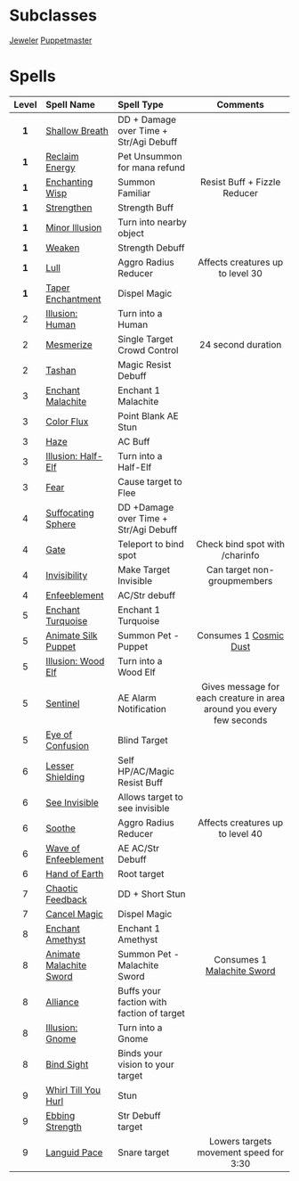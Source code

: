 <!-- TITLE: Enchanter -->
<!-- SUBTITLE: Enchanters are masters of the material world, augmenting and altering objects as they see fit. With a wave of the hand, they can curse and uncurse items, supercharge their allies, and severely weaken their opponents. Enchanters are also able to communicate with the supernatural realm, calling forth a friendly magical wisp to aid them on their travels. Many Enchanters choose to specialize in the art of jewelcrafting, as precious gems are particularly conducive to their enchantment magics -->

# Subclasses

[Jeweler](jeweler)
[Puppetmaster](puppetmaster)

# Spells

|Level|Spell Name|Spell Type|Comments|
|:---:|:-----|:----|:----:|
|**1**|[Shallow Breath](shallow-breath)|DD + Damage over Time + Str/Agi Debuff||
|**1**|[Reclaim Energy](reclaim-energy)|Pet Unsummon for mana refund||
|**1**|[Enchanting Wisp](enchanting-wisp)|Summon Familiar|Resist Buff + Fizzle Reducer|
|**1**|[Strengthen](strengthen)|Strength Buff||
|**1**|[Minor Illusion](minor-illusion)|Turn into nearby object||
|**1**|[Weaken](weaken)|Strength Debuff||
|**1**|[Lull](lull)|Aggro Radius Reducer|Affects creatures up to level 30|
|**1**|[Taper Enchantment](taper-enchantment)|Dispel Magic||
|2|[Illusion: Human](illusion-human)|Turn into a Human||
|2|[Mesmerize](mesmerize)|Single Target Crowd Control|24 second duration|
|2|[Tashan](tashan)|Magic Resist Debuff||
|3|[Enchant Malachite](enchant-malachite)|Enchant 1 Malachite||
|3|[Color Flux](color-flux)|Point Blank AE Stun||
|3|[Haze](haze)|AC Buff||
|3|[Illusion: Half-Elf](illusion-half-elf)|Turn into a Half-Elf||
|3|[Fear](fear)|Cause target to Flee||
|4|[Suffocating Sphere](suffocating-sphere)|DD +Damage over Time + Str/Agi Debuff||
|4|[Gate](gate)|Teleport to bind spot|Check bind spot with /charinfo|
|4|[Invisibility](invisibility)|Make Target Invisible|Can target non-groupmembers|
|4|[Enfeeblement](enfeeblement)|AC/Str debuff||
|5|[Enchant Turquoise](enchant-turquoise)|Enchant 1 Turquoise||
|5|[Animate Silk Puppet](animate-silk-puppet)|Summon Pet - Puppet|Consumes 1 [Cosmic Dust](cosmic-dust)|
|5|[Illusion: Wood Elf](illusion-wood-elf)|Turn into a Wood Elf||
|5|[Sentinel](sentinel)|AE Alarm Notification|Gives message for each creature in area around you every few seconds|
|5|[Eye of Confusion](eye-of-confusion)|Blind Target||
|6|[Lesser Shielding](lesser-shielding)|Self HP/AC/Magic Resist Buff||
|6|[See Invisible](see-invisible)|Allows target to see invisible||
|6|[Soothe](soothe)|Aggro Radius Reducer|Affects creatures up to level 40|
|6|[Wave of Enfeeblement](wave-of-enfeeblement)|AE AC/Str Debuff||
|6|[Hand of Earth](hand-of-earth)|Root target||
|7|[Chaotic Feedback](chaotic-feedback)|DD + Short Stun|
|7|[Cancel Magic](cancel-magic)|Dispel Magic|
|8|[Enchant Amethyst](enchant-amethyst)|Enchant 1 Amethyst||
|8|[Animate Malachite Sword](animate-malachite-sword)|Summon Pet - Malachite Sword|Consumes 1 [Malachite Sword](malachite-sword)|
|8|[Alliance](alliance)|Buffs your faction with faction of target||
|8|[Illusion: Gnome](illusion-gnome)|Turn into a Gnome||
|8|[Bind Sight](bind-sight)|Binds your vision to your target||
|9|[Whirl Till You Hurl](whirl-till-you-hurl)|Stun||
|9|[Ebbing Strength](ebbing-strength)|Str Debuff target||
|9|[Languid Pace](languid-pace)|Snare target|Lowers targets movement speed for 3:30|
